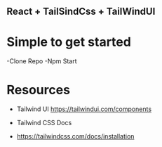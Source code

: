## React + TailSindCss + TailWindUI

# Simple to get started
-Clone Repo
-Npm Start

# Resources
- Tailwind UI
https://tailwindui.com/components

- Tailwind CSS Docs
- https://tailwindcss.com/docs/installation
